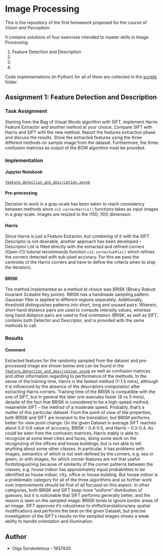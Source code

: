 # Image Processing

This is the repository of the first homework proposed for the course of *Vision and Perception*.

It contains solutions of four exercises intended to master skills in Image Processing:
1. Feature Detection and Description
2.
3.
4.

Code implementations (in Python) for all of them are collected in the [scripts](https://github.com/olga-sorokoletova/Vision-and-Perception/tree/main/Homework%201/scripts) folder.

## Assignment 1: Feature Detection and Description

### Task Assignment

Starting from the Bag of Visual Words algorithm with SIFT, implement Harris Feature Extractor and another method at your choice. Compare SIFT with Harris and SIFT with the new method. Report the features extraction phase and discuss the results. Show the extracted features using the three different methods on sample image from the dataset. Furthermore, the three confusion matrices as output of the BOW algorithm must be provided.

### Implementation

#### Jupyter Notebook

[```feature_detection_and_description.ipynb```](https://github.com/olga-sorokoletova/Vision-and-Perception/blob/main/Homework%201/scripts/feature_detection_and_description.ipynb)

#### Pre-processing

Decision to work in a gray-scale has been taken to reach consistency between methods since ```cv2.cornerHarris()``` functions takes as input images in a gray-scale. Images are resized to the (150, 150) dimension.

#### Harris

Since Harris is just a Feature Extractor, but combining of it with the SIFT Descriptor is not desirable, another approach has been developed – Descriptor List is filled directly with the extracted and refined corners (Open-CV tutorial recommends function ```cv2.cornerSubPix()``` which refines the corners detected with sub-pixel accuracy. For this we pass the centroids of the Harris corners and have to define the criteria when to stop the iteration).

#### BRISK

The method implemented as a method at choice was BRISK (Binary Robust Invariant Scalable Key points). BRISK has a handmade sampling pattern. Gaussian filter is applied to different regions separately. Additionally, threshold distinguishes patterns into short, long and unused pairs. Wherein, short hand
distance pairs are used to compute intensity values, whereas long hand distance pairs are used to find orientation. BRISK, as well as SIFT, contains both Detector and Descriptor, and is provided with the same methods to call.

### Results

#### Comment
Extracted features for the randomly sampled from the dataset and pre-processed image are shown below and can be found in the [```feature_detection_and_description.ipynb```](https://github.com/olga-sorokoletova/Vision-and-Perception/blob/main/Homework%201/scripts/feature_detection_and_description.ipynb) as well as confusion matrices and other information regarding to
performance of the methods. In the sense of the training time, Harris is the fastest method (1-1.5 mins), although it is influenced by the absence of the descriptors computation after extracting Harris corners. Training time of the BRISK is compatible with the one of SIFT, but in general the later one executes faster (8 vs 5 mins), despite of the fact that BRISK is considered to be a high-speed method, meanwhile SIFT – the method of a moderate speed. Probably, that’s a matter of this particular dataset. From the point of view of the properties, both BRISK and SIFT are invariant to the translation, but BRISK performs better for view point change. On the given Dataset in average SIFT reaches about 0.5-0.6 value of accuracy, BRISK – 0.4-0.5, and Harris – 0.3-0.4. As could be seen from the confusion matrices, Harris stably is able to recognize at some level cities and faces, doing some work on the recognizing of the offices and house buildings, but is not able to tell anything about some other classes. In particular, it has problems with images, semantics of which is not well-defined by the corners, e.g. sea or green, or with images, for which corner features are not that useful fordistinguishing because of similarity of the corner patterns between the classes, e.g. house indoor has approximately equal probabilities to be identified as house indoor, city, office or house building. But house indoor is a problematic category for all of the three algorithms and so further work
over improvements should be first of all focused on this aspect. In other categories, both BRISK and SIFT keep more ”uniform” distribution of guesses, but it is noticeable that SIFT performs generally better, and the reason is seen on the sampled image: BRISK tends to ignore border areas of an image. SIFT approves it’s robustness to shifts/translations/any spatial modifications and performs the best on the given Dataset, but precise investigation of
the SIFT’s results on the sampled images shows a weak ability to handle orientation and illumination.

## Author

- Olga Sorokoletova - 1937430

